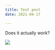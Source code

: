 ```yaml
---
title: Test post
date: 2021-04-17

---
```

Does it actually work?

![](/static/uploads/blogwillpakpoy-media-2021-04-24-vivi-1920x800-for-boardrooms2.png)